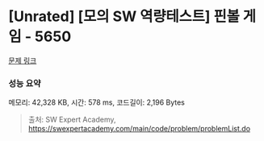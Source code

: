 # [Unrated] [모의 SW 역량테스트] 핀볼 게임 - 5650 

[문제 링크](https://swexpertacademy.com/main/code/problem/problemDetail.do?contestProbId=AWXRF8s6ezEDFAUo) 

### 성능 요약

메모리: 42,328 KB, 시간: 578 ms, 코드길이: 2,196 Bytes



> 출처: SW Expert Academy, https://swexpertacademy.com/main/code/problem/problemList.do
